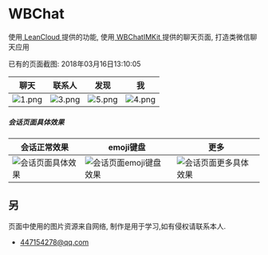 # WBChat

使用[ LeanCloud ](https://leancloud.cn)提供的功能, 使用[ WBChatIMKit ](https://github.com/RedRainDHY/WBChatIMKit)提供的聊天页面, 打造类微信聊天应用

已有的页面截图: 2018年03月16日13:10:05

聊天 | 联系人 | 发现 |  我
---|---|---|---
![1.png](https://upload-images.jianshu.io/upload_images/317370-179a445e48f4fc13.png?imageMogr2/auto-orient/strip%7CimageView2/2/w/1240) |![3.png](https://upload-images.jianshu.io/upload_images/317370-770ca76c0755264c.png?imageMogr2/auto-orient/strip%7CimageView2/2/w/1240)|![5.png](https://upload-images.jianshu.io/upload_images/317370-ff25f86e4e4b9eab.png?imageMogr2/auto-orient/strip%7CimageView2/2/w/1240) |![4.png](https://upload-images.jianshu.io/upload_images/317370-1c810e73aa028d52.png?imageMogr2/auto-orient/strip%7CimageView2/2/w/1240)


##### 会话页面具体效果
会话正常效果 |  emoji键盘 | 更多
--- | ---- | ---
![会话页面具体效果](https://upload-images.jianshu.io/upload_images/317370-f13f603d624d76b2.png?imageMogr2/auto-orient/strip%7CimageView2/2/w/1240) |  ![会话页面emoji键盘效果](https://upload-images.jianshu.io/upload_images/317370-2ffa840703709e43.png?imageMogr2/auto-orient/strip%7CimageView2/2/w/1240) | ![会话页面更多具体效果](https://upload-images.jianshu.io/upload_images/317370-59869b07649407ba.png?imageMogr2/auto-orient/strip%7CimageView2/2/w/1240)



## 另

页面中使用的图片资源来自网络, 制作是用于学习,如有侵权请联系本人.

- 447154278@qq.com